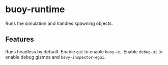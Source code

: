 # buoy-runtime

Runs the simulation and handles spawning objects.

## Features

Runs headless by default. Enable `gui` to enable `buoy-ui`. Enable `debug-ui` to
enable debug gizmos and `bevy-inspector-egui`.
